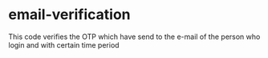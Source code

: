 # email-verification
This code verifies the OTP which have send to the e-mail of the person who login and with certain time period

